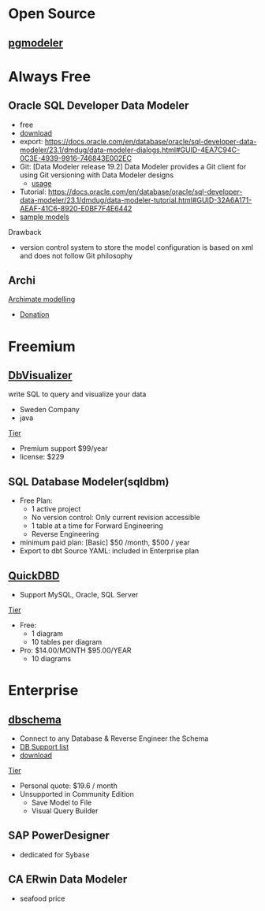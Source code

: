 # Open Source
## [pgmodeler](https://github.com/pgmodeler/pgmodeler)


# Always Free
## Oracle SQL Developer Data Modeler
- free
- [download](https://www.oracle.com/database/sqldeveloper/technologies/sql-data-modeler/download/)
- export: https://docs.oracle.com/en/database/oracle/sql-developer-data-modeler/23.1/dmdug/data-modeler-dialogs.html#GUID-4EA7C94C-0C3E-4939-9916-746843E002EC
- Git: [Data Modeler release 19.2] Data Modeler provides a Git client for using Git versioning with Data Modeler designs
  - [usage](https://docs.oracle.com/en/database/oracle/sql-developer-data-modeler/23.1/dmdug/data-modeler-concepts-usage.html#GUID-CA841FDF-A16A-4BD0-827E-05EE9A43E87A) 
- Tutorial: https://docs.oracle.com/en/database/oracle/sql-developer-data-modeler/23.1/dmdug/data-modeler-tutorial.html#GUID-32A6A171-AEAF-41C6-8920-E0BF7F4E6442
- [sample models](https://github.com/davidkhala/datasets/tree/main/SQL/oracle/datamodeler)

Drawback
- version control system to store the model configuration is based on xml and does not follow Git philosophy

## Archi
[Archimate modelling](https://www.archimatetool.com/)
- [Donation](https://www.patreon.com/architool)

# Freemium
## [DbVisualizer]((https://www.dbvis.com/))
write SQL to query and visualize your data
- Sweden Company
- java

[Tier](https://www.dbvis.com/pricing/#features)
- Premium support $99/year
- license: $229 

## SQL Database Modeler(sqldbm)
- Free Plan: 
  - 1 active project
  - No version control: Only current revision accessible
  - 1 table at a time for Forward Engineering
  - Reverse Engineering
- minimum paid plan: [Basic] $50 /month, $500 / year
- Export to dbt Source YAML: included in Enterprise plan
  
## [QuickDBD](https://www.quickdatabasediagrams.com/)
- Support MySQL, Oracle, SQL Server

[Tier](https://www.quickdatabasediagrams.com/#pricing)
- Free:
  - 1 diagram
  - 10 tables per diagram
- Pro: $14.00/MONTH    $95.00/YEAR   
  - 10 diagrams



# Enterprise
## [dbschema](https://dbschema.com/)
- Connect to any Database & Reverse Engineer the Schema
- [DB Support list](https://dbschema.com/databases.html)
- [download](https://dbschema.com/download.html)

[Tier](https://dbschema.com/editions.html)
- Personal quote: $19.6 / month
- Unsupported in Community Edition
  - Save Model to File
  - Visual Query Builder

## SAP PowerDesigner
- dedicated for Sybase

## CA ERwin Data Modeler
- seafood price
